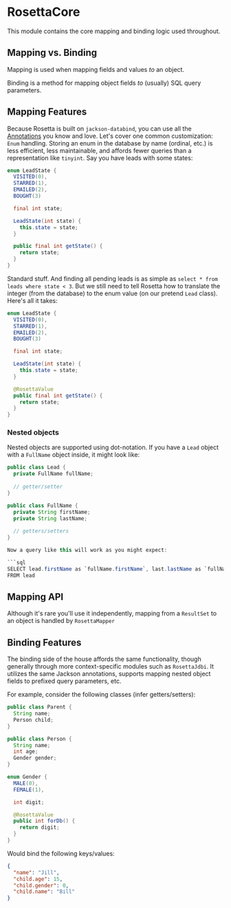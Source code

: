 # RosettaCore

This module contains the core mapping and binding logic used throughout.

## Mapping vs. Binding

Mapping is used when mapping fields and values *to* an object.

Binding is a method for mapping object fields *to* (usually) SQL query parameters.


## Mapping Features

Because Rosetta is built on `jackson-databind`, you can use all the [Annotations](http://wiki.fasterxml.com/JacksonAnnotations) you know and love. Let's cover one common customization: `Enum` handling. Storing an enum in the database by name (ordinal, etc.) is less efficient, less maintainable, and affords fewer queries than a representation like `tinyint`. Say you have leads with some states:

```java
enum LeadState {
  VISITED(0),
  STARRED(1),
  EMAILED(2),
  BOUGHT(3)

  final int state;

  LeadState(int state) {
    this.state = state;
  }

  public final int getState() {
    return state;
  }
}
```

Standard stuff. And finding all pending leads is as simple as `select * from leads where state < 3`. But we still need to tell Rosetta how to translate the integer (from the database) to the enum value (on our pretend `Lead` class). Here's all it takes:

```java
enum LeadState {
  VISITED(0),
  STARRED(1),
  EMAILED(2),
  BOUGHT(3)

  final int state;

  LeadState(int state) {
    this.state = state;
  }

  @RosettaValue
  public final int getState() {
    return state;
  }
}
```

### Nested objects

Nested objects are supported using dot-notation. If you have a `Lead` object with a `FullName` object inside, it might look like:

```java
public class Lead {
  private FullName fullName;
  
  // getter/setter
}
```

```java
public class FullName {
  private String firstName;
  private String lastName;
  
  // getters/setters
}

Now a query like this will work as you might expect:

```sql
SELECT lead.firstName as `fullName.firstName`, last.lastName as `fullName.lastName`
FROM lead
```

## Mapping API

Although it's rare you'll use it independently, mapping from a `ResultSet` to an object is handled by `RosettaMapper`

## Binding Features

The binding side of the house affords the same functionality, though generally through more context-specific modules such as `RosettaJdbi`. It utilizes the same Jackson annotations, supports mapping nested object fields to prefixed query parameters, etc.

For example, consider the following classes (infer getters/setters):

```java
public class Parent {
  String name;
  Person child;
}

public class Person {
  String name;
  int age;
  Gender gender;
}

enum Gender {
  MALE(0),
  FEMALE(1),

  int digit;

  @RosettaValue
  public int forDb() {
    return digit;
  }
}
```

Would bind the following keys/values:

```json
{
  "name": "Jill",
  "child.age": 15,
  "child.gender": 0,
  "child.name": "Bill"
}
```

